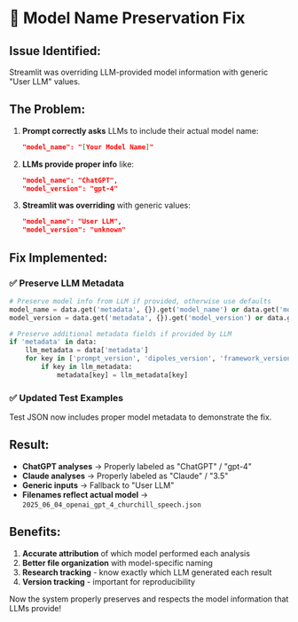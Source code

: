 # 🤖 Model Name Preservation Fix

## **Issue Identified:**
Streamlit was overriding LLM-provided model information with generic "User LLM" values.

## **The Problem:**
1. **Prompt correctly asks** LLMs to include their actual model name:
   ```json
   "model_name": "[Your Model Name]"
   ```

2. **LLMs provide proper info** like:
   ```json
   "model_name": "ChatGPT",
   "model_version": "gpt-4"
   ```

3. **Streamlit was overriding** with generic values:
   ```json
   "model_name": "User LLM",
   "model_version": "unknown"
   ```

## **Fix Implemented:**

### **✅ Preserve LLM Metadata**
```python
# Preserve model info from LLM if provided, otherwise use defaults
model_name = data.get('metadata', {}).get('model_name') or data.get('model_name', 'User LLM')
model_version = data.get('metadata', {}).get('model_version') or data.get('model_version', 'unknown')

# Preserve additional metadata fields if provided by LLM
if 'metadata' in data:
    llm_metadata = data['metadata']
    for key in ['prompt_version', 'dipoles_version', 'framework_version', 'filename']:
        if key in llm_metadata:
            metadata[key] = llm_metadata[key]
```

### **✅ Updated Test Examples**
Test JSON now includes proper model metadata to demonstrate the fix.

## **Result:**
- **ChatGPT analyses** → Properly labeled as "ChatGPT" / "gpt-4"
- **Claude analyses** → Properly labeled as "Claude" / "3.5"
- **Generic inputs** → Fallback to "User LLM"
- **Filenames reflect actual model** → `2025_06_04_openai_gpt_4_churchill_speech.json`

## **Benefits:**
1. **Accurate attribution** of which model performed each analysis
2. **Better file organization** with model-specific naming
3. **Research tracking** - know exactly which LLM generated each result
4. **Version tracking** - important for reproducibility

Now the system properly preserves and respects the model information that LLMs provide! 